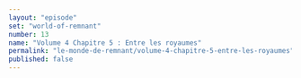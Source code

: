 ```yaml
---
layout: "episode"
set: "world-of-remnant"
number: 13
name: "Volume 4 Chapitre 5 : Entre les royaumes"
permalink: "le-monde-de-remnant/volume-4-chapitre-5-entre-les-royaumes"
published: false
---
```

